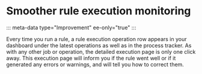 # Smoother rule execution monitoring
::: meta-data type="Improvement" ee-only="true"
:::

Every time you run a rule, a rule execution operation row appears in your dashboard under the latest operations as well as in the process tracker. As with any other job or operation, the detailed execution page is only one click away. This execution page will inform you if the rule went well or if it generated any errors or warnings, and will tell you how to correct them.
